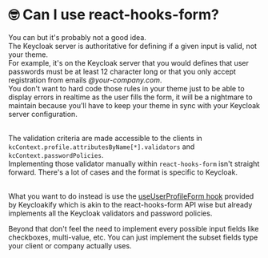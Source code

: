 # 🤓 Can I use react-hooks-form?

You can but it's probably not a good idea. \
The Keycloak server is authoritative for defining if a given input is valid, not your theme. \
For example, it's on the Keycloak server that you would defines that user passwords must be at least 12 character long or that you only accept registration from emails _@your-company.com_. \
You don't want to hard code those rules in your theme just to be able to display errors in realtime as the user fills the form, it will be a nightmare to maintain because you'll have to keep your theme in sync with your Keycloak server configuration. &#x20;

\
The validation criteria are made accessible to the clients in `kcContext.profile.attributesByName[*].validators` and `kcContext.passwordPolicies`. \
Implementing those validator manually within `react-hooks-form` isn't straight forward. There's a lot of cases and the format is specific to Keycloak. &#x20;

\
What you want to do instead is use the [useUserProfileForm hook](https://github.com/keycloakify/keycloakify/blob/8eaaffb25a7b6d6c8b7e455d5005dc31d70b8927/src/login/UserProfileFormFields.tsx#L20-L27) provided by Keycloakify which is akin to the react-hooks-form API wise but already implements all the Keycloak validators and password policies.&#x20;

Beyond that don't feel the need to implement every possible input fields like checkboxes, multi-value, etc. You can just implement the subset fields type your client or company actually uses.
